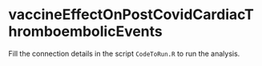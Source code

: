 # vaccineEffectOnPostCovidCardiacThromboembolicEvents
Fill the connection details in the script `CodeToRun.R` to run the analysis.

